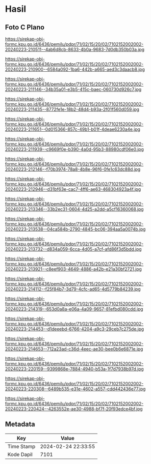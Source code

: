 # Hasil

## Foto C Plano

https://sirekap-obj-formc.kpu.go.id/6436/pemilu/pdpr/71/02/15/20/02/7102152002002-20240223-210511--4ab6d8cb-8633-4b0a-9683-7d0db350b03a.jpg

https://sirekap-obj-formc.kpu.go.id/6436/pemilu/pdpr/71/02/15/20/02/7102152002002-20240223-210900--6584a092-1ba6-442b-a665-aed3c3daacb8.jpg

https://sirekap-obj-formc.kpu.go.id/6436/pemilu/pdpr/71/02/15/20/02/7102152002002-20240223-211146--34b35a01-e3b5-415c-baec-060730d926c7.jpg

https://sirekap-obj-formc.kpu.go.id/6436/pemilu/pdpr/71/02/15/20/02/7102152002002-20240223-211435--8772fe1e-18b2-48d4-b93a-2f01f560d059.jpg

https://sirekap-obj-formc.kpu.go.id/6436/pemilu/pdpr/71/02/15/20/02/7102152002002-20240223-211651--0d015366-857c-49b1-b01f-4deae6230a4e.jpg

https://sirekap-obj-formc.kpu.go.id/6436/pemilu/pdpr/71/02/15/20/02/7102152002002-20240223-211939--c9669f0e-b390-4a0d-95b3-88980cdf06e0.jpg

https://sirekap-obj-formc.kpu.go.id/6436/pemilu/pdpr/71/02/15/20/02/7102152002002-20240223-212146--f70b3974-78a8-4b8e-96f6-0fe1c63dc88d.jpg

https://sirekap-obj-formc.kpu.go.id/6436/pemilu/pdpr/71/02/15/20/02/7102152002002-20240223-212946--d31bf63e-cac7-4ff6-ae63-468304923a4f.jpg

https://sirekap-obj-formc.kpu.go.id/6436/pemilu/pdpr/71/02/15/20/02/7102152002002-20240223-213346--33b2ec31-0604-4d25-a2dd-a5cf16360068.jpg

https://sirekap-obj-formc.kpu.go.id/6436/pemilu/pdpr/71/02/15/20/02/7102152002002-20240223-213538--04ca584b-2790-4845-bc06-394aa5a0074b.jpg

https://sirekap-obj-formc.kpu.go.id/6436/pemilu/pdpr/71/02/15/20/02/7102152002002-20240223-213732--d834a059-6cca-4d05-a7cf-afd86f3d5bdd.jpg

https://sirekap-obj-formc.kpu.go.id/6436/pemilu/pdpr/71/02/15/20/02/7102152002002-20240223-213921--c8eef903-4649-4886-a42b-e21a30bf2721.jpg

https://sirekap-obj-formc.kpu.go.id/6436/pemilu/pdpr/71/02/15/20/02/7102152002002-20240223-214112--f25f84b7-3d79-4cfc-ad65-4d5779b84239.jpg

https://sirekap-obj-formc.kpu.go.id/6436/pemilu/pdpr/71/02/15/20/02/7102152002002-20240223-214319--653d0a8a-e06a-4a09-9657-81efbd080cdd.jpg

https://sirekap-obj-formc.kpu.go.id/6436/pemilu/pdpr/71/02/15/20/02/7102152002002-20240223-214453--d1deeebd-6766-4204-a9c3-29ceb7c275de.jpg

https://sirekap-obj-formc.kpu.go.id/6436/pemilu/pdpr/71/02/15/20/02/7102152002002-20240223-214653--712a23ad-c36d-4eec-ae30-bee0b6e6871e.jpg

https://sirekap-obj-formc.kpu.go.id/6436/pemilu/pdpr/71/02/15/20/02/7102152002002-20240223-220159--9399868e-7884-4940-b53a-1f7d7938b97d.jpg

https://sirekap-obj-formc.kpu.go.id/6436/pemilu/pdpr/71/02/15/20/02/7102152002002-20240223-220308--6489b535-e31e-4602-a557-cdd442436e77.jpg

https://sirekap-obj-formc.kpu.go.id/6436/pemilu/pdpr/71/02/15/20/02/7102152002002-20240223-220424--4263552e-ae30-4988-bf7f-20f93edce4bf.jpg


## Metadata

| Key        | Value               |
| ---------- | ------------------- |
| Time Stamp | 2024-02-24 22:33:55 |
| Kode Dapil | 7101                |



